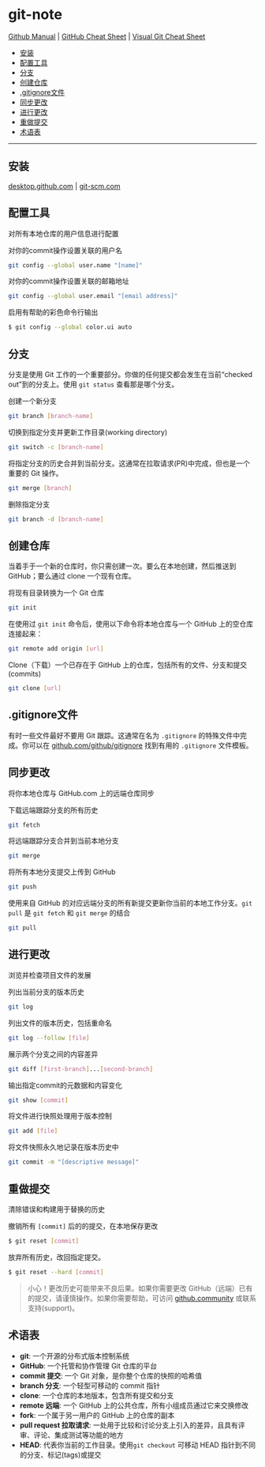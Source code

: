 # git-note
 [Github Manual](https://githubtraining.github.io/training-manual/#/) | [GitHub Cheat Sheet](https://github.github.com/training-kit/) | [Visual Git Cheat Sheet](https://ndpsoftware.com/git-cheatsheet.html)

-   [安装](#安装)
-   [配置工具](#配置工具)
-   [分支](#分支)
-   [创建仓库](#创建仓库)
-   [.gitignore文件](#gitignore文件)
-   [同步更改](#同步更改)
-   [进行更改](#进行更改)
-   [重做提交](#重做提交)
-   [术语表](#术语表)

------

## 安装

[desktop.github.com](https://desktop.github.com/) | [git-scm.com](https://git-scm.com/)

## 配置工具

对所有本地仓库的用户信息进行配置

对你的commit操作设置关联的用户名

```bash
git config --global user.name "[name]"
```

对你的commit操作设置关联的邮箱地址

```bash
git config --global user.email "[email address]"
```

启用有帮助的彩色命令行输出

```bash
$ git config --global color.ui auto
```

## 分支

分支是使用 Git 工作的一个重要部分。你做的任何提交都会发生在当前“checked out”到的分支上。使用 `git status` 查看那是哪个分支。

创建一个新分支

```bash
git branch [branch-name]
```

切换到指定分支并更新工作目录(working directory)

```bash
git switch -c [branch-name]
```

将指定分支的历史合并到当前分支。这通常在拉取请求(PR)中完成，但也是一个重要的 Git 操作。

```bash
git merge [branch]
```

删除指定分支

```bash
git branch -d [branch-name]
```

## 创建仓库

当着手于一个新的仓库时，你只需创建一次。要么在本地创建，然后推送到 GitHub；要么通过 clone 一个现有仓库。

将现有目录转换为一个 Git 仓库

```bash
git init
```

在使用过 `git init` 命令后，使用以下命令将本地仓库与一个 GitHub 上的空仓库连接起来：

```bash
git remote add origin [url]
```

Clone（下载）一个已存在于 GitHub 上的仓库，包括所有的文件、分支和提交(commits)

```bash
git clone [url]
```

## .gitignore文件

有时一些文件最好不要用 Git 跟踪。这通常在名为 `.gitignore` 的特殊文件中完成。你可以在 [github.com/github/gitignore](https://github.com/github/gitignore) 找到有用的 `.gitignore` 文件模板。

## 同步更改

将你本地仓库与 GitHub.com 上的远端仓库同步

下载远端跟踪分支的所有历史

```bash
git fetch
```

将远端跟踪分支合并到当前本地分支

```bash
git merge
```

将所有本地分支提交上传到 GitHub

```bash
git push
```

使用来自 GitHub 的对应远端分支的所有新提交更新你当前的本地工作分支。`git pull` 是 `git fetch` 和 `git merge` 的结合

```bash
git pull
```

## 进行更改

浏览并检查项目文件的发展

列出当前分支的版本历史

```bash
git log
```

列出文件的版本历史，包括重命名

```bash
git log --follow [file]
```

展示两个分支之间的内容差异

```bash
git diff [first-branch]...[second-branch]
```

输出指定commit的元数据和内容变化

```bash
git show [commit]
```

将文件进行快照处理用于版本控制

```bash
git add [file]
```

将文件快照永久地记录在版本历史中

```bash
git commit -m "[descriptive message]"
```

## 重做提交

清除错误和构建用于替换的历史

撤销所有 `[commit]` 后的的提交，在本地保存更改

```bash
$ git reset [commit]
```

放弃所有历史，改回指定提交。

```bash
$ git reset --hard [commit]
```

>   小心！更改历史可能带来不良后果。如果你需要更改 GitHub（远端）已有的提交，请谨慎操作。如果你需要帮助，可访问 [github.community](https://github.community/) 或联系支持(support)。

## 术语表

-   **git**: 一个开源的分布式版本控制系统
-   **GitHub**: 一个托管和协作管理 Git 仓库的平台
-   **commit 提交**: 一个 Git 对象，是你整个仓库的快照的哈希值
-   **branch 分支**: 一个轻型可移动的 commit 指针
-   **clone**: 一个仓库的本地版本，包含所有提交和分支
-   **remote 远端**: 一个 GitHub 上的公共仓库，所有小组成员通过它来交换修改
-   **fork**: 一个属于另一用户的 GitHub 上的仓库的副本
-   **pull request 拉取请求**: 一处用于比较和讨论分支上引入的差异，且具有评审、评论、集成测试等功能的地方
-   **HEAD**: 代表你当前的工作目录。使用`git checkout` 可移动 HEAD 指针到不同的分支、标记(tags)或提交
